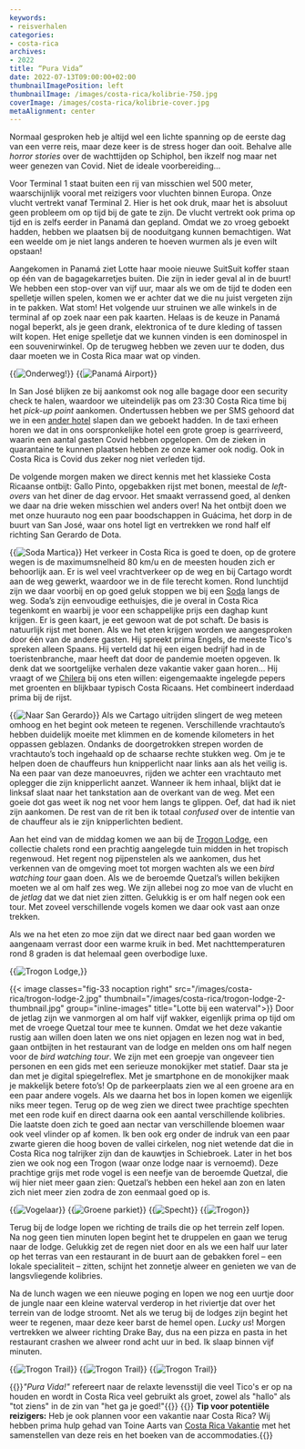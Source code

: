 ```yaml
---
keywords:
- reisverhalen
categories:
- costa-rica
archives:
- 2022
title: “Pura Vida”
date: 2022-07-13T09:00:00+02:00
thumbnailImagePosition: left
thumbnailImage: /images/costa-rica/kolibrie-750.jpg
coverImage: /images/costa-rica/kolibrie-cover.jpg
metaAlignment: center
---
```

Normaal gesproken heb je altijd wel een lichte spanning op de eerste dag van een verre reis, maar deze keer is de stress hoger dan ooit. Behalve alle _horror stories_ over de wachttijden op Schiphol, ben ikzelf nog maar net weer genezen van Covid. Niet de ideale voorbereiding…

Voor Terminal 1 staat buiten een rij van misschien wel 500 meter, waarschijnlijk vooral met reizigers voor vluchten binnen Europa. Onze vlucht vertrekt vanaf Terminal 2. Hier is het ook druk, maar het is absoluut geen probleem om op tijd bij de gate te zijn. De vlucht vertrekt ook prima op tijd en is zelfs eerder in Panamá dan gepland. Omdat we zo vroeg geboekt hadden, hebben we plaatsen bij de nooduitgang kunnen bemachtigen. Wat een weelde om je niet langs anderen te hoeven wurmen als je even wilt opstaan!

Aangekomen in Panamá ziet Lotte haar mooie nieuwe SuitSuit koffer staan op één van de bagagekarretjes buiten. Die zijn in ieder geval al in de buurt! We hebben een stop-over van vijf uur, maar als we om de tijd te doden een spelletje willen spelen, komen we er achter dat we die nu juist vergeten zijn in te pakken. Wat stom! Het volgende uur struinen we alle winkels in de terminal af op zoek naar een pak kaarten. Helaas is de keuze in Panamá nogal beperkt, als je geen drank, elektronica of te dure kleding of tassen wilt kopen. Het enige spelletje dat we kunnen vinden is een dominospel in een souvenirwinkel. Op de terugweg hebben we zeven uur te doden, dus daar moeten we in Costa Rica maar wat op vinden.

{{<image classes="fig-25 nocaption" src="/images/costa-rica/on-our-way.jpg" thumbnail="/images/costa-rica/on-our-way-thumbnail.jpg" group="inline-gallery-1" title="Onderweg!">}}
{{<image classes="fig-75 nocaption clear" src="/images/costa-rica/panama-airport.jpg" thumbnail="/images/costa-rica/panama-airport-thumbnail.jpg" group="inline-gallery-1" title="Panamá Airport">}}

In San José blijken ze bij aankomst ook nog alle bagage door een security check te halen, waardoor we uiteindelijk pas om 23:30 Costa Rica time bij het _pick-up point_ aankomen. Ondertussen hebben we per SMS gehoord dat we in een [ander hotel](https://www.guacimacountryinn.com/) slapen dan we geboekt hadden. In de taxi erheen horen we dat in ons oorspronkelijke hotel een grote groep is gearriveerd, waarin een aantal gasten Covid hebben opgelopen. Om de zieken in quarantaine te kunnen plaatsen hebben ze onze kamer ook nodig. Ook in Costa Rica is Covid dus zeker nog niet verleden tijd.

De volgende morgen maken we direct kennis met het klassieke Costa Ricaanse ontbijt: Gallo Pinto, opgebakken rijst met bonen, meestal de _left-overs_ van het diner de dag ervoor. Het smaakt verrassend goed, al denken we daar na drie weken misschien wel anders over! Na het ontbijt doen we met onze huurauto nog een paar boodschappen in Guácima, het dorp in de buurt van San José, waar ons hotel ligt en vertrekken we rond half elf richting San Gerardo de Dota.

{{<image classes="fig-50 left" src="/images/costa-rica/soda-martica.jpg" thumbnail="/images/costa-rica/soda-martica-thumbnail.jpg" group="inline-images" title="Soda Martica">}}
Het verkeer in Costa Rica is goed te doen, op de grotere wegen is de maximumsnelheid 80 km/u en de meesten houden zich er behoorlijk aan. Er is wel veel vrachtverkeer op de weg en bij Cartago wordt aan de weg gewerkt, waardoor we in de file terecht komen. Rond lunchtijd zijn we daar voorbij en op goed geluk stoppen we bij een [Soda](https://maps.app.goo.gl/udNwmwfMzQoiBkax5) langs de weg. Soda’s zijn eenvoudige eethuisjes, die je overal in Costa Rica tegenkomt en waarbij je voor een schappelijke prijs een daghap kunt krijgen. Er is geen kaart, je eet gewoon wat de pot schaft. De basis is natuurlijk rijst met bonen. Als we het eten krijgen worden we aangesproken door één van de andere gasten. Hij spreekt prima Engels, de meeste Tico's spreken alleen Spaans. Hij verteld dat hij een eigen bedrijf had in de toeristenbranche, maar heeft dat door de pandemie moeten opgeven. Ik denk dat we soortgelijke verhalen deze vakantie vaker gaan horen… Hij vraagt of we [Chilera](https://www.puravidamoms.com/chilera-costa-rica/) bij ons eten willen: eigengemaakte ingelegde pepers met groenten en blijkbaar typisch Costa Ricaans. Het combineert inderdaad prima bij de rijst.

{{<image classes="fig-50 right" src="/images/costa-rica/naar-san-gerardo.jpg" thumbnail="/images/costa-rica/naar-san-gerardo-thumbnail.jpg" group="inline-images" title="Naar San Gerardo">}}
Als we Cartago uitrijden slingert de weg meteen omhoog en het begint ook meteen te regenen. Verschillende vrachtauto’s hebben duidelijk moeite met klimmen en de komende kilometers in het oppassen geblazen. Ondanks de doorgetrokken strepen worden de vrachtauto’s toch ingehaald op de schaarse rechte stukken weg. Om je te helpen doen de chauffeurs hun knipperlicht naar links aan als het veilig is. Na een paar van deze manoeuvres, rijden we achter een vrachtauto met oplegger die zijn knipperlicht aanzet. Wanneer ik hem inhaal, blijkt dat ie linksaf slaat naar het tankstation aan de overkant van de weg. Met een goeie dot gas weet ik nog net voor hem langs te glippen. Oef, dat had ik niet zijn aankomen. De rest van de rit ben ik totaal _confused_ over de intentie van de chauffeur als ie zijn knipperlichten bedient.

Aan het eind van de middag komen we aan bij de [Trogon Lodge](https://www.trogonlodge.com/), een collectie chalets rond een prachtig aangelegde tuin midden in het tropisch regenwoud. Het regent nog pijpenstelen als we aankomen, dus het verkennen van de omgeving moet tot morgen wachten als we een _bird watching tour_ gaan doen. Als we de beroemde Quetzal’s willen bekijken moeten we al om half zes weg. We zijn allebei nog zo moe van de vlucht en de _jetlag_ dat we dat niet zien zitten. Gelukkig is er om half negen ook een tour. Met zoveel verschillende vogels komen we daar ook vast aan onze trekken.

Als we na het eten zo moe zijn dat we direct naar bed gaan worden we aangenaam verrast door een warme kruik in bed. Met nachttemperaturen rond 8 graden is dat helemaal geen overbodige luxe.

{{<image classes="fig-100" src="/images/costa-rica/trogon-lodge-1.jpg" thumbnail="/images/costa-rica/trogon-lodge-1-thumbnail.jpg" group="inline-gallery-2" title="Trogon Lodge,">}}


{{< image classes="fig-33 nocaption right" src="/images/costa-rica/trogon-lodge-2.jpg" thumbnail="/images/costa-rica/trogon-lodge-2-thumbnail.jpg" group="inline-images" title="Lotte bij een waterval">}}
Door de jetlag zijn we vanmorgen al om half vijf wakker, eigenlijk prima op tijd om met de vroege Quetzal tour mee te kunnen. Omdat we het deze vakantie rustig aan willen doen laten we ons niet opjagen en lezen nog wat in bed, gaan ontbijten in het restaurant van de lodge en melden ons om half negen voor de _bird watching tour_. We zijn met een groepje van ongeveer tien personen en een gids met een serieuze monokijker met statief. Daar sta je dan met je digital spiegelreflex. Met je smartphone en de monokijker maak je makkelijk betere foto’s! Op de parkeerplaats zien we al een groene ara en een paar andere vogels. Als we daarna het bos in lopen komen we eigenlijk niks meer tegen. Terug op de weg zien we direct twee prachtige spechten met een rode kuif en direct daarna ook een aantal verschillende kolibries. Die laatste doen zich te goed aan nectar van verschillende bloemen waar ook veel vlinder op af komen. Ik ben ook erg onder de indruk van een paar zwarte gieren die hoog boven de vallei cirkelen, nog niet wetende dat die in Costa Rica nog talrijker zijn dan de kauwtjes in Schiebroek. Later in het bos zien we ook nog een Trogon (waar onze lodge naar is vernoemd). Deze prachtige grijs met rode vogel is een neefje van de beroemde Quetzal, die wij hier niet meer gaan zien: Quetzal’s hebben een hekel aan zon en laten zich niet meer zien zodra de zon eenmaal goed op is.

{{<image classes="fig-25 fancybox" src="/images/costa-rica/san-gerardo-1.jpg" thumbnail="/images/costa-rica/san-gerardo-1-thumbnail.jpg" group="inline-gallery-3" title="Vogelaar">}}
{{<image classes="fig-25 fancybox" src="/images/costa-rica/san-gerardo-3.jpg" thumbnail="/images/costa-rica/san-gerardo-3-thumbnail.jpg" group="inline-gallery-3" title="Groene parkiet">}}
{{<image classes="fig-25 fancybox" src="/images/costa-rica/san-gerardo-4.jpg" thumbnail="/images/costa-rica/san-gerardo-4-thumbnail.jpg" group="inline-gallery-3" title="Specht">}}
{{<image classes="fig-25 fancybox clear" src="/images/costa-rica/san-gerardo-2.jpg" thumbnail="/images/costa-rica/san-gerardo-2-thumbnail.jpg" group="inline-gallery-3" title="Trogon">}}

Terug bij de lodge lopen we richting de trails die op het terrein zelf lopen. Na nog geen tien minuten lopen begint het te druppelen en gaan we terug naar de lodge. Gelukkig zet de regen niet door en als we een half uur later op het terras van een restaurant in de buurt aan de gebakken forel – een lokale specialiteit – zitten, schijnt het zonnetje alweer en genieten we van de langsvliegende kolibries.

Na de lunch wagen we een nieuwe poging en lopen we nog een uurtje door de jungle naar een kleine waterval verderop in het riviertje dat over het terrein van de lodge stroomt. Net als we terug bij de lodges zijn begint het weer te regenen, maar deze keer barst de hemel open. _Lucky us_! Morgen vertrekken we alweer richting Drake Bay, dus na een pizza en pasta in het restaurant crashen we alweer rond acht uur in bed. Ik slaap binnen vijf minuten.

{{<image classes="fig-33 nocaption fancybox" src="/images/costa-rica/trogon-trail-1.jpg" thumbnail="/images/costa-rica/trogon-trail-1-thumbnail.jpg" group="end-gallery" title="Trogon Trail">}}
{{<image classes="fig-33 nocaption fancybox" src="/images/costa-rica/trogon-trail-3.jpg" thumbnail="/images/costa-rica/trogon-trail-3-thumbnail.jpg" group="end-gallery" title="Trogon Trail">}}
{{<image classes="fig-33 nocaption fancybox clear" src="/images/costa-rica/trogon-trail-2.jpg" thumbnail="/images/costa-rica/trogon-trail-2-thumbnail.jpg" group="end-gallery" title="Trogon Trail">}}

{{<alert info>}}_"Pura Vida!"_ refereert naar de relaxte levensstijl die veel Tico's er op na houden en wordt in Costa Rica veel gebruikt als groet, zowel als "hallo" als "tot ziens" in de zin van "het ga je goed!"{{</alert>}}
{{<alert info>}} **Tip voor potentiële reizigers:** Heb je ook plannen voor een vakantie naar Costa Rica? Wij hebben prima hulp gehad van Toine Aarts van [Costa Rica Vakantie](https://www.costaricavakantie.nl) met het samenstellen van deze reis en het boeken van de accommodaties.{{</alert>}}